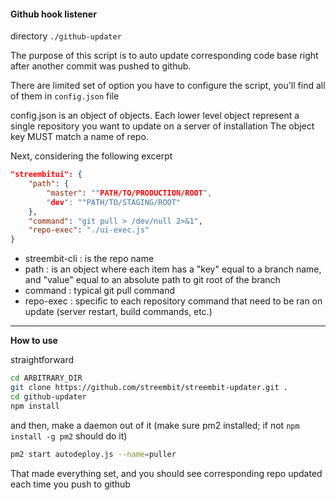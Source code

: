 #### Github hook listener

directory `./github-updater`

The purpose of this script is to auto update corresponding code base
right after another commit was pushed to github.

There are limited set of option you have to configure the script,
you'll find all of them in `config.json` file

config.json is an object of objects.
Each lower level object represent a single repository you want to update on a server of installation
The object key MUST match a name of repo.

Next, considering the following excerpt
```json
"streembitui": {
    "path": {
        "master": ""PATH/TO/PRODUCTION/ROOT",
        "dev": ""PATH/TO/STAGING/ROOT"
    },
    "command": "git pull > /dev/null 2>&1",
    "repo-exec": "./ui-exec.js"
}
```
 - streembit-cli : is the repo name
 - path : is an object where each item has a "key" equal to a branch name, and "value" equal to an absolute path to git root of the branch
 - command : typical git pull command
 - repo-exec : specific to each repository command that need to be ran on update (server restart, build commands, etc.)

 ---------------

 **How to use**

 straightforward

 ```bash
 cd ARBITRARY_DIR
 git clone https://github.com/streembit/streembit-updater.git .
 cd github-updater
 npm install
 ```

 and then,
 make a daemon out of it (make sure pm2 installed; if not `npm install -g pm2` should do it)

 ```bash
 pm2 start autodeploy.js --name=puller
 ```

 That made everything set, and you should see corresponding repo updated each time you push to github
